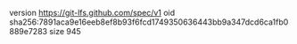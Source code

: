 version https://git-lfs.github.com/spec/v1
oid sha256:7891aca9e16eeb8ef8b93f6fcd1749350636443bb9a347dcd6ca1fb0889e7283
size 945
